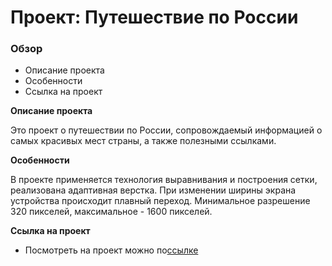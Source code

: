 # Проект: Путешествие по России

### Обзор
* Описание проекта
* Особенности
* Ссылка на проект

**Описание проекта**

Это проект о путешествии по России, сопровождаемый информацией о самых красивых мест страны, а также полезными ссылками. 

**Особенности**

В проекте применяется технология выравнивания и построения сетки, реализована адаптивная верстка. При изменении ширины экрана устройства происходит плавный переход. Минимальное разрешение 320 пикселей, максимальное - 1600 пикселей.

**Ссылка на проект**

* Посмотреть на проект можно по[ссылке](https://ilina-malina.github.io/russian-travel/index.html)
